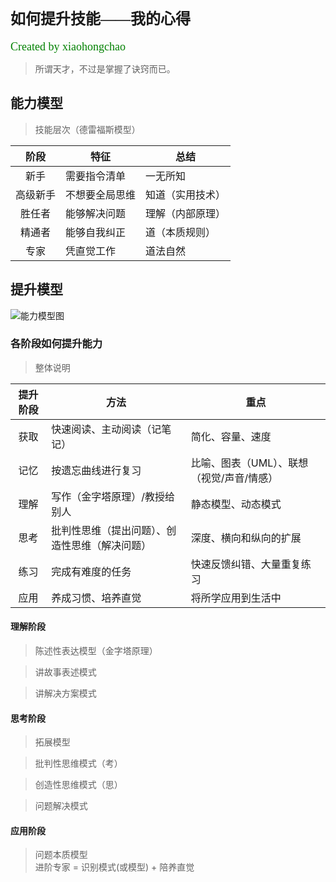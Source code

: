 # <font face="微软雅黑" size="5">如何提升技能——我的心得</font>  
<font face="微软雅黑" color="green" size="4">Created by xiaohongchao</font>

>所谓天才，不过是掌握了诀窍而已。
  
## 能力模型
>技能层次（德雷福斯模型）
 
| 阶段 | 特征 | 总结 |  
| :-: | - | - |  
| 新手 | 需要指令清单| 一无所知 |  
| 高级新手 | 不想要全局思维 | 知道（实用技术） |  
| 胜任者 | 能够解决问题 | 理解（内部原理） |  
| 精通者 | 能够自我纠正 | 道（本质规则） |  
| 专家 | 凭直觉工作 | 道法自然 |  

## 提升模型

![能力模型图](https://github.com/xiaohc/wisdom/blob/master/resources/CognitionMode.jpg?raw=true)


### 各阶段如何提升能力

>整体说明

| 提升阶段 | 方法 | 重点 |  
| :-: | - | - |  
| 获取 | 快速阅读、主动阅读（记笔记） | 简化、容量、速度 |
| 记忆 | 按遗忘曲线进行复习 | 比喻、图表（UML）、联想（视觉/声音/情感） |  
| 理解 | 写作（金字塔原理）/教授给别人 | 静态模型、动态模式 |  
| 思考 | 批判性思维（提出问题）、创造性思维（解决问题） | 深度、横向和纵向的扩展 |  
| 练习 | 完成有难度的任务 | 快速反馈纠错、大量重复练习 |  
| 应用 | 养成习惯、培养直觉 | 将所学应用到生活中 |  

#### 理解阶段
>陈述性表达模型（金字塔原理）

>讲故事表述模式

>讲解决方案模式

#### 思考阶段
>拓展模型

>批判性思维模式（考）

>创造性思维模式（思）

>问题解决模式


#### 应用阶段
>问题本质模型  
进阶专家 = 识别模式(或模型) + 陪养直觉



